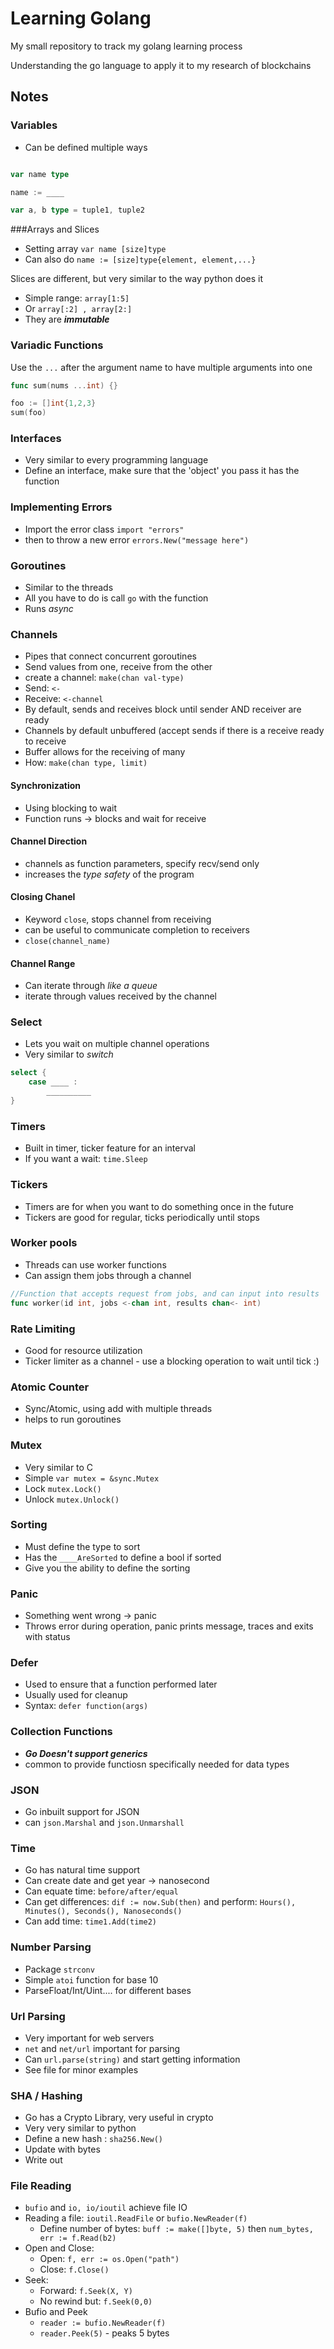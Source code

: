 # Learning Golang

My small repository to track my golang learning process

Understanding the go language to apply it to my research of blockchains

## Notes

### Variables

* Can be defined multiple ways

```go

var name type

name := ____

var a, b type = tuple1, tuple2

```

###Arrays and Slices

* Setting array ``var name [size]type``
* Can also do ``name := [size]type{element, element,...}``

Slices are different, but very similar to the way python does it

* Simple range: ``array[1:5]``
* Or ``array[:2] , array[2:]``
* They are ***immutable***

### Variadic Functions

Use the `...` after the argument name to have multiple arguments into one

```go
func sum(nums ...int) {}

foo := []int{1,2,3}
sum(foo)
```

### Interfaces
* Very similar to every programming language
* Define an interface, make sure that the 'object' you pass it has the function 

### Implementing Errors
* Import the error class ``import "errors"``
* then to throw a new error ``errors.New("message here")``

### Goroutines 
* Similar to the threads 
* All you have to do is call ``go`` with the function 
* Runs *async*

### Channels
* Pipes that connect concurrent goroutines
* Send values from one, receive from the other
* create a channel: ``make(chan val-type)``
* Send: ``<-``
* Receive: ``<-channel``
* By default, sends and receives block until sender AND receiver are ready
* Channels by default unbuffered (accept sends if there is a receive ready to receive
* Buffer allows for the receiving of many
* How: ``make(chan type, limit)``

#### Synchronization 
* Using blocking to wait 
* Function runs -> blocks and wait for receive 

#### Channel Direction
* channels as function parameters, specify recv/send only
* increases the *type safety* of the program

#### Closing Chanel
* Keyword ``close``, stops channel from receiving
* can be useful to communicate completion to receivers
* ``close(channel_name)``

#### Channel Range
* Can iterate through *like a queue*
* iterate through values received by the channel

### Select 
* Lets you wait on multiple channel operations
* Very similar to *switch* 

```go
select {
	case ____ :
		__________
}
```

### Timers
* Built in timer, ticker feature for an interval
* If you want a wait: ``time.Sleep``

### Tickers
* Timers are for when you want to do something once in the future
* Tickers are good for regular, ticks periodically until stops

### Worker pools
* Threads can use worker functions
* Can assign them jobs through a channel

```go
//Function that accepts request from jobs, and can input into results
func worker(id int, jobs <-chan int, results chan<- int)
```

### Rate Limiting
* Good for resource utilization
* Ticker limiter as a channel - use a blocking operation to wait until tick :)

### Atomic Counter
* Sync/Atomic, using add with multiple threads
* helps to run goroutines

### Mutex
* Very similar to C
* Simple ``var mutex = &sync.Mutex``
* Lock ``mutex.Lock()``
* Unlock ``mutex.Unlock()``

### Sorting
* Must define the type to sort
* Has the ``____AreSorted`` to define a bool if sorted
* Give you the ability to define the sorting

### Panic
* Something went wrong -> panic
* Throws error during operation, panic prints message, traces and exits with status

### Defer 
* Used to ensure that a function performed later
* Usually used for cleanup 
* Syntax: ``defer function(args)``

### Collection Functions
* ***Go Doesn't support generics***
* common to provide functiosn specifically needed for data types

### JSON
* Go inbuilt support for JSON
* can ``json.Marshal`` and ``json.Unmarshall``

### Time
* Go has natural time support
* Can create date and get year -> nanosecond
* Can equate time: ``before/after/equal``
* Can get differences: ``dif := now.Sub(then)`` and perform: ``Hours(), Minutes(), Seconds(), Nanoseconds()``
* Can add time: ``time1.Add(time2)``

### Number Parsing 
* Package ``strconv``
* Simple ``atoi`` function for base 10
* ParseFloat/Int/Uint.... for different bases

### Url Parsing
* Very important for web servers
* ``net`` and ``net/url`` important for parsing 
* Can ``url.parse(string)`` and start getting information
* See file for minor examples

### SHA / Hashing
* Go has a Crypto Library, very useful in crypto
* Very very similar to python
* Define a new hash : ``sha256.New()``
* Update with bytes
* Write out

### File Reading 
* ``bufio`` and ``io, io/ioutil`` achieve file IO
* Reading a file: ``ioutil.ReadFile`` or ``bufio.NewReader(f)``
  * Define number of bytes: ``buff := make([]byte, 5)`` then ``num_bytes, err := f.Read(b2)``
* Open and Close:
  * Open: ``f, err := os.Open("path")``
  * Close: ``f.Close()``
* Seek:
  * Forward: ``f.Seek(X, Y)``
  * No rewind but: ``f.Seek(0,0)``
* Bufio and Peek
  * ``reader := bufio.NewReader(f)``
  * ``reader.Peek(5)`` - peaks 5 bytes
